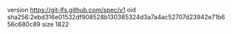 version https://git-lfs.github.com/spec/v1
oid sha256:2ebd316e01532df908528b130385324d3a7a4ac52707d23942e71b656c680c89
size 1822
